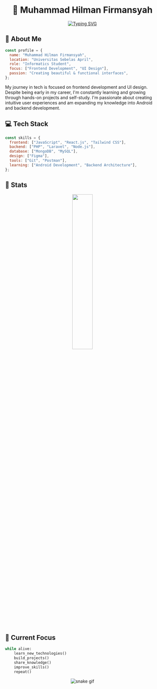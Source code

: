 <div align="center">
  
# 🌟 Muhammad Hilman Firmansyah

[![Typing SVG](https://readme-typing-svg.herokuapp.com?font=Fira+Code&pause=1000&color=00F7E4&center=true&vCenter=true&width=435&lines=Frontend+Developer;UI+Designer;Informatics+Student)](https://git.io/typing-svg)

</div>

## 🚀 About Me

```javascript
const profile = {
  name: "Muhammad Hilman Firmansyah",
  location: "Universitas Sebelas April",
  role: "Informatics Student",
  focus: ["Frontend Development", "UI Design"],
  passion: "Creating beautiful & functional interfaces",
};
```

My journey in tech is focused on frontend development and UI design. Despite being early in my career, I'm constantly learning and growing through hands-on projects and self-study. I'm passionate about creating intuitive user experiences and am expanding my knowledge into Android and backend development.

## 💻 Tech Stack

```javascript
const skills = {
  frontend: ["JavaScript", "React.js", "Tailwind CSS"],
  backend: ["PHP", "Laravel", "Node.js"],
  database: ["MongoDB", "MySQL"],
  design: ["Figma"],
  tools: ["Git", "Postman"],
  learning: ["Android Development", "Backend Architecture"],
};
```
## 🐥 Stats

<div align="center">
  <img src="https://github-readme-stats.vercel.app/api/top-langs/?username=Diewaay&theme=aura&hide_border=true&include_all_commits=true&count_private=true&layout=compact" width="36%" /> </br>
</div>

## 🎯 Current Focus

```python
while alive:
    learn_new_technologies()
    build_projects()
    share_knowledge()
    improve_skills()
    repeat()
```

<!-- Snake -->
<div align="center">
   
  ![snake gif](https://github.com/Muhammad-Hilmann-f/Muhammad-Hilmann-f/blob/output/github-snake.svg)
</div>

